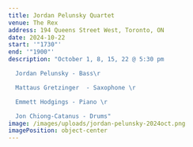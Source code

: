```yaml
---
title: Jordan Pelunsky Quartet
venue: The Rex
address: 194 Queens Street West, Toronto, ON
date: 2024-10-22
start: '"1730"'
end: '"1900"'
description: "October 1, 8, 15, 22 @ 5:30 pm

  Jordan Pelunsky - Bass\r

  Mattaus Gretzinger  - Saxophone \r

  Emmett Hodgings - Piano \r

  Jon Chiong-Catanus - Drums"
image: /images/uploads/jordan-pelunsky-2024oct.png
imagePosition: object-center
---
```

